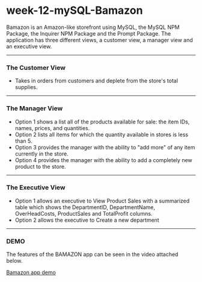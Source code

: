 # week-12-mySQL-Bamazon

Bamazon is an Amazon-like storefront using MySQL, the MySQL NPM Package, the Inquirer NPM Package and the Prompt Package. The application has three different views, a customer view, a manager view and an executive view.

----

### The Customer View
+ Takes in orders from customers and deplete from the store's total supplies.

----

### The Manager View
+ Option 1 shows a list all of the products available for sale: the item IDs, names, prices, and quantities.
+ Option 2 lists all items for which the quantity available in stores is less than 5.
+ Option 3 provides the manager with the ability to "add more" of any item currently in the store.
+ Option 4 provides the manager with the ability to add a completely new product to the store.

----

### The Executive View
+ Option 1 allows an executive to View Product Sales with a summarized table which shows the DepartmentID, DepartmentName, OverHeadCosts, ProductSales and TotalProfit columns.
+ Option 2 allows the executive to Create a new department

----

### DEMO
The features of the BAMAZON app can be seen in the video attached below.

[Bamazon app demo]()